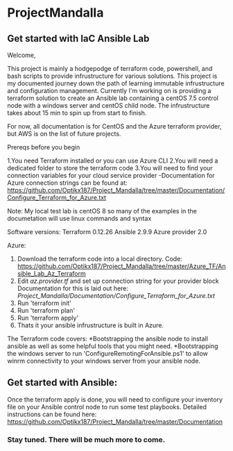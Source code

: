 # ProjectMandalla


 
## Get started with IaC Ansible Lab 
Welcome, 

This project is mainly a hodgepodge of terraform code, powershell, and bash scripts to provide infrustructure for various solutions. This project is my documented journey down the path of learning immutable infrustructure and configuration management. Currently I'm working on is providing a terraform solution to create an Ansible lab containing a centOS 7.5 control node with a windows server and centOS child node. The infrustructure takes about 15 min to spin up from start to finish. 

For now, all documentation is for CentOS and the Azure terraform provider, but AWS is on the list of future projects.

Prereqs before you begin

1.You need Terraform installed or you can use Azure CLI
2.You will need a dedicated folder to store the terraform code
3.You will need to find your connection variables for your cloud service provider
  -Documentation for Azure connection strings can be found at:
  https://github.com/Optikx187/Project_Mandalla/tree/master/Documentation/Configure_Terraform_for_Azure.txt


Note: My local test lab is centOS 8 so many of the examples in the documetation will use linux commands and syntax

Software versions:
Terraform 0.12.26
Ansible 2.9.9
Azure provider 2.0

Azure: 
1. Download the terraform code into a local directory.
   Code: https://github.com/Optikx187/Project_Mandalla/tree/master/Azure_TF/Ansible_Lab_Az_Terraform
2. Edit _az.provider.tf_ and set up connection string for your provider block Documentation for this is laid out here: _Project_Mandalla/Documentation/Configure_Terraform_for_Azure.txt_ 
3. Run 'terraform init'
4. Run 'terraform plan'
5. Run 'terraform apply'
6. Thats it your ansible infrustructure is built in Azure. 

The Terraform code covers:
*Bootstrapping the ansible node to install ansible as well as some helpful tools that you might need.
*Bootstrapping the windows server to run 'ConfigureRemotingForAnsible.ps1' to allow winrm connectivity to your windows server from your ansible node.

## Get started with Ansible:
Once the terraform apply is done, you will need to configure your inventory file on your Ansible control node to run some test playbooks. 
Detailed instructions can be found here: https://github.com/Optikx187/Project_Mandalla/tree/master/Documentation


### Stay tuned. There will be much more to come.  

